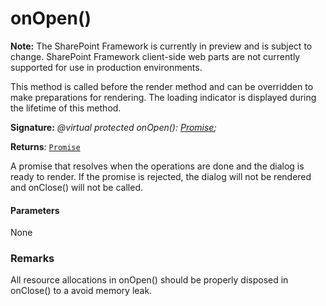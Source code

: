 # onOpen()
**Note:** The SharePoint Framework is currently in preview and is subject to change. SharePoint Framework client-side web parts are not currently supported for use in production environments.



This method is called before the render method and can be overridden to make preparations for rendering. The loading indicator is displayed during the lifetime of this method.

**Signature:** _@virtual protected onOpen(): [Promise](../../web-apis/class/promise.md)<void>;_

**Returns**: [`Promise`](../../web-apis/class/promise.md)<void>



A promise that resolves when the operations are done and the dialog is ready to render. If the promise is rejected, the dialog will not be rendered and onClose() will not be called.

#### Parameters
None


### Remarks

All resource allocations in onOpen() should be properly disposed in onClose() to a avoid memory leak.


